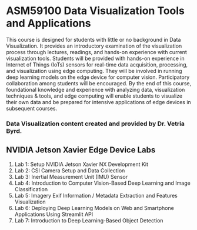 # ASM59100 Data Visualization Tools and Applications

This course is designed for students with little or no background in Data Visualization. It provides an introductory examination of the visualization process through lectures, readings, and hands-on experience with current visualization tools. Students will be provided with hands-on experience in Internet of Things (IoTs) sensors for real-time data acquisition, processing, and visualization using edge computing. They will be involved in running deep learning models on the edge device for computer vision. Participatory collaboration among students will be encouraged. By the end of this course, foundational knowledge and experience with analyzing data, visualization techniques & tools, and edge computing will enable students to visualize their own data and be prepared for intensive applications of edge devices in subsequent courses.

### Data Visualization content created and provided by Dr. Vetria Byrd.

## NVIDIA Jetson Xavier Edge Device Labs
1. Lab 1: Setup NVIDIA Jetson Xavier NX Development Kit
2. Lab 2: CSI Camera Setup and Data Collection
3. Lab 3: Inertial Measurement Unit (IMU) Sensor
4. Lab 4: Introduction to Computer Vision-Based Deep Learning and Image Classification
5. Lab 5: Imagery Exif Information / Metadata Extraction and Features Visualization
6. Lab 6: Deploying Deep Learning Models on Web and Smartphone Applications Using Streamlit API
7. Lab 7: Introduction to Deep Learning-Based Object Detection
